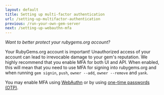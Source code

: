 ```yaml
---
layout: default
title: Setting up multi-factor authentication
url: /setting-up-multifactor-authentication
previous: /run-your-own-gem-server
next: /setting-up-webauthn-mfa
---
```


<em class="t-gray">Want to better protect your rubygems.org account?</em>

Your RubyGems.org account is important! Unauthorized access of your account
can lead to irrevocable damage to your gem's reputation. We highly recommend
that you enable MFA for both UI and API. When enabled, this will mean that
you need to use MFA for signing into rubygems.org and when running `gem signin`,
`push`, `owner --add`, `owner --remove` and `yank`.

You may enable MFA using [WebAuthn](/setting-up-webauthn-mfa) or by
using [one-time passwords (OTP)](/setting-up-otp-mfa).
